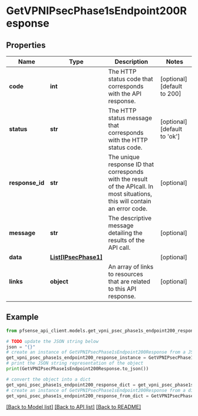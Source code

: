 # GetVPNIPsecPhase1sEndpoint200Response


## Properties

Name | Type | Description | Notes
------------ | ------------- | ------------- | -------------
**code** | **int** | The HTTP status code that corresponds with the API response. | [optional] [default to 200]
**status** | **str** | The HTTP status message that corresponds with the HTTP status code. | [optional] [default to 'ok']
**response_id** | **str** | The unique response ID that corresponds with the result of the APIcall. In most situations, this will contain an error code. | [optional] 
**message** | **str** | The descriptive message detailing the results of the API call. | [optional] 
**data** | [**List[IPsecPhase1]**](IPsecPhase1.md) |  | [optional] 
**links** | **object** | An array of links to resources that are related to this API response. | [optional] 

## Example

```python
from pfsense_api_client.models.get_vpni_psec_phase1s_endpoint200_response import GetVPNIPsecPhase1sEndpoint200Response

# TODO update the JSON string below
json = "{}"
# create an instance of GetVPNIPsecPhase1sEndpoint200Response from a JSON string
get_vpni_psec_phase1s_endpoint200_response_instance = GetVPNIPsecPhase1sEndpoint200Response.from_json(json)
# print the JSON string representation of the object
print(GetVPNIPsecPhase1sEndpoint200Response.to_json())

# convert the object into a dict
get_vpni_psec_phase1s_endpoint200_response_dict = get_vpni_psec_phase1s_endpoint200_response_instance.to_dict()
# create an instance of GetVPNIPsecPhase1sEndpoint200Response from a dict
get_vpni_psec_phase1s_endpoint200_response_from_dict = GetVPNIPsecPhase1sEndpoint200Response.from_dict(get_vpni_psec_phase1s_endpoint200_response_dict)
```
[[Back to Model list]](../README.md#documentation-for-models) [[Back to API list]](../README.md#documentation-for-api-endpoints) [[Back to README]](../README.md)


